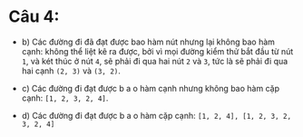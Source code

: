 ﻿# Câu 4:

- b) Các đường đi đã đạt được bao hàm nút nhưng lại không bao hàm cạnh: 
 không thể liệt kê ra được, bởi vì mọi đường kiểm thử bắt đầu từ nút ``1``, và két thúc ở nút ``4``, sẽ phải đi qua hai nút ``2`` và ``3``, tức là sẽ phải đi qua hai cạnh ``(2, 3)`` và ``(3, 2)``.

- c) Các đường đi đạt được b a o hàm cạnh nhưng không bao hàm cặp cạnh: ``[1, 2, 3, 2, 4]``.

- d) Các đường đi đạt được b a o hàm cặp cạnh: ``[1, 2, 4], [1, 2, 3, 2, 3, 2, 4]``
